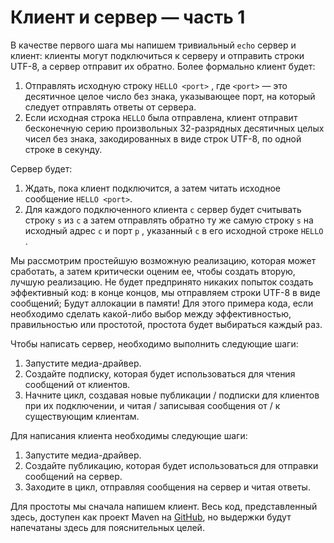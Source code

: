 # Клиент и сервер — часть 1

В качестве первого шага мы напишем тривиальный `echo` сервер и клиент: клиенты могут подключиться к серверу и отправить строки UTF-8, а сервер отправит их обратно. Более формально клиент будет:

1. Отправлять исходную строку `HELLO <port>` , где `<port>` — это десятичное целое число без знака, указывающее порт, на который следует отправлять ответы от сервера.
2. Если исходная строка `HELLO` была отправлена, клиент отправит бесконечную серию произвольных 32-разрядных десятичных целых чисел без знака, закодированных в виде строк UTF-8, по одной строке в секунду.

Сервер будет:

1. Ждать, пока клиент подключится, а затем читать исходное сообщение `HELLO <port>`.
2. Для каждого подключенного клиента `c` сервер будет считывать строку `s` из `c` а затем отправлять обратно ту же самую строку `s` на исходный адрес `c` и порт `p` , указанный `c` в его исходной строке `HELLO` .

Мы рассмотрим простейшую возможную реализацию, которая может сработать, а затем критически оценим ее, чтобы создать вторую, лучшую реализацию. Не будет предпринято никаких попыток создать эффективный код: в конце концов, мы отправляем строки UTF-8 в виде сообщений; Будут аллокации в памяти! Для этого примера кода, если необходимо сделать какой-либо выбор между эффективностью, правильностью или простотой, простота будет выбираться каждый раз.

Чтобы написать сервер, необходимо выполнить следующие шаги:

1. Запустите медиа-драйвер.
2. Создайте подписку, которая будет использоваться для чтения сообщений от клиентов.
3. Начните цикл, создавая новые публикации / подписки для клиентов при их подключении, и читая / записывая сообщения от / к существующим клиентам.

Для написания клиента необходимы следующие шаги:

1. Запустите медиа-драйвер.
2. Создайте публикацию, которая будет использоваться для отправки сообщений на сервер.
3. Заходите в цикл, отправляя сообщения на сервер и читая ответы.

Для простоты мы сначала напишем клиент. Весь код, представленный здесь, доступен как проект Maven на [GitHub](https://github.com/io7m/aeron-guide), но выдержки будут напечатаны здесь для пояснительных целей.  


